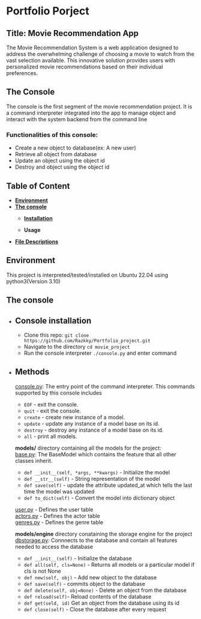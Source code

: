 # Portfolio Porject
## Title: Movie Recommendation App
The Movie Recommendation System is a web application designed to address the overwhelming challenge of choosing a movie to watch from the vast selection available. This innovative solution provides users with personalized movie recommendations based on their individual preferences.

## The Console
The console is the first segment of the movie recommendation project. It is a command interpreter integrated into the app to manage object and interact with the system backend from the command line
### Functionalities of this console:
- Create a new object to database(ex: A new user)
- Retrieve all object from database
- Update an object using the object id
- Destroy and object using the object id

## Table of Content
- **[Environment](#environment)**
- **[The console](#the-console-1)**
    - **[Installation](#installation-of-console)**
    
    - **Usage**
- **[File Descriptions](#file-description)**

## Environment
This project is interpreted/tested/installed on Ubuntu 22.04 using python3(Version 3.10)

## The console
- ## Console installation
    - Clone this repo: `git clone https://github.com/Razkky/Portfolio_project.git`
    - Navigate to the directory `cd movie_project`
    - Run the console interpreter `./console.py` and enter command
- ## Methods
    [console.py](console.py): The entry point of the command interpreter. This commands supported by this console includes
    - `EOF` - exit the console.
    - `quit` - exit the console.
    - `create` - create new instance of a model.
    - `update` - update any instance of a model base on its id.
    - `destroy` - destroy any instance of a model base on its id.
    - `all` - print all models.

    **models/** directory containing all the models for the project:  
    [base.py](models/base.py): The BaseModel which contains the feature that all other classes inherit. 
    - `def __init__(self, *args, **kwargs)` - Initialize the model
    - `def __str__(self)` - String representation of the model
    - `def save(self)` - update the attribute updated_at which tells the last time the model was updated
    - `def to_dict(self)` - Convert the model into dictionary object  

    [user.py](models/user.py) - Defines the user table  
    [actors.py](models/actor.py) - Defines the actor table  
    [genres.py](modeles/genre.py) - Defines the genre table  

    **models/engine** directory conataining the storage engine for the project  
    [dbstorage.py](models/engine/dbstorage.py): Connnects to the database and contain all features needed to access the database
    - `def __init__(self)` - Initialize the database
    - `def all(self, cls=None)` - Returns all models or a particular model if cls is not None
    - `def new(self, obj)` - Add new object to the database
    - `def save(self)` - commits object to the database
    - `def delete(self, obj=None)` - Delete an object from the database
    - `def reload(self)`- Reload contents of the database
    - `def get(seld, id)` Get an object from the database using its id
    - `def close(self)` - Close the database after every request


